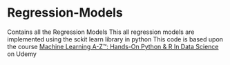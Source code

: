 # Regression-Models
Contains all the Regression Models
This all regression models are implemented using the sckit learn library in python 
This code is based upon the course [Machine Learning A-Z™: Hands-On Python & R In Data Science](https://www.udemy.com/course/machinelearning/) on Udemy
